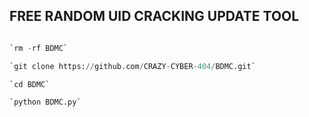 ## FREE RANDOM UID CRACKING UPDATE TOOL
```python

`rm -rf BDMC`

`git clone https://github.com/CRAZY-CYBER-404/BDMC.git`

`cd BDMC`

`python BDMC.py`
